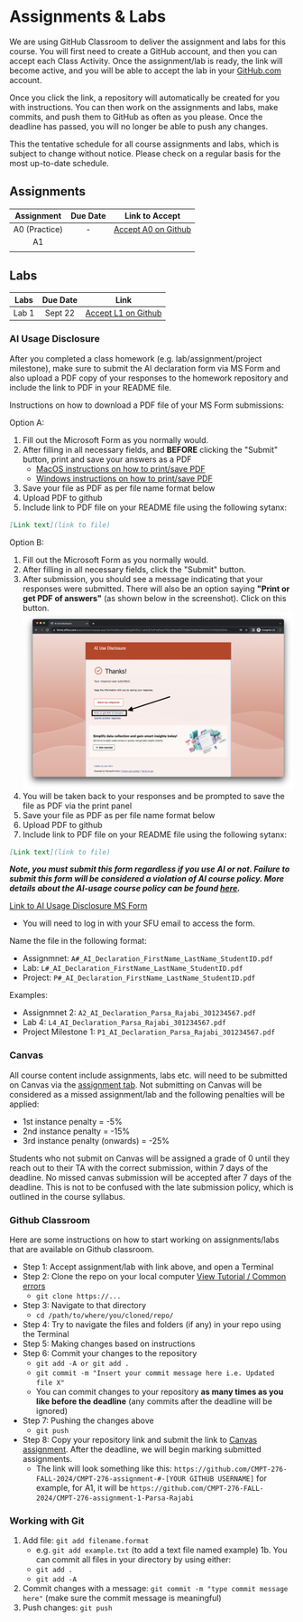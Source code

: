 # Assignments & Labs

We are using GitHub Classroom to deliver the assignment and labs for this course. You will first need to create a GitHub account, and then you can accept each Class Activity. Once the assignment/lab is ready, the link will become active, and you will be able to accept the lab in your [GitHub.com](https://github.com/) account.

Once you click the link, a repository will automatically be created for you with instructions. You can then work on the assignments and labs, make commits, and push them to GitHub as often as you please. Once the deadline has passed, you will no longer be able to push any changes.

This the tentative schedule for all course assignments and labs, which is subject to change without notice. Please check on a regular basis for the most up-to-date schedule.

  ## Assignments

|  Assignment   | Due Date |                         Link to Accept                         |
| :-----------: | :------: | :------------------------------------------------------------: |
| A0 (Practice) |    -     | [Accept A0 on Github](https://classroom.github.com/a/XWNgOgqT) |
|      A1       |          |                                                                |
|               |          |                                                                |

## Labs

| Labs  | Due Date | Link |
| :---: | :------: | :--: |
| Lab 1 | Sept 22  | [Accept L1 on Github](https://classroom.github.com/a/7Ved7gOq)     |

### AI Usage Disclosure

After you completed a class homework (e.g. lab/assignment/project milestone), make sure to submit the AI declaration form via MS Form and also upload a PDF copy of your responses to the homework repository and include the link to PDF in your README file. 

Instructions on how to download a PDF file of your MS Form submissions:

Option A:
1. Fill out the Microsoft Form as you normally would.
2. After filling in all necessary fields, and **BEFORE** clicking the "Submit" button, print and save your answers as a PDF
   - [MacOS instructions on how to print/save PDF](https://support.apple.com/en-ca/guide/safari/ibrw1060/mac)
   - [Windows instructions on how to print/save PDF](https://www.consumerfinance.gov/consumer-tools/save-as-pdf-instructions/)
3. Save your file as PDF as per file name format below
4. Upload PDF to github
5. Include link to PDF file on your README file using the following sytanx:

```markdown
[Link text](link to file)
```

Option B:
1. Fill out the Microsoft Form as you normally would.
2. After filling in all necessary fields, click the "Submit" button.
3. After submission, you should see a message indicating that your responses were submitted. There will also be an option saying **"Print or get PDF of answers"** (as shown below in the screenshot). Click on this button.
![How to download MS Form answers](images/Download_MS_Form_answers.png)
1. You will be taken back to your responses and be prompted to save the file as PDF via the print panel
2. Save your file as PDF as per file name format below
3. Upload PDF to github
5. Include link to PDF file on your README file using the following sytanx:
   
```markdown
[Link text](link to file)
```

***Note, you must submit this form regardless if you use AI or not. Failure to submit this form will be considered a violation of AI course policy. More details about the AI-usage course policy can be found [here](https://parsa-rajabi.github.io/CMPT-276/#/ai-policy).***

[Link to AI Usage Disclosure MS Form](https://bit.ly/CMPT-276-AI-F24)

- You will need to log in with your SFU email to access the form.

Name the file in the following format: 

- Assignmnet: `A#_AI_Declaration_FirstName_LastName_StudentID.pdf`
- Lab: `L#_AI_Declaration_FirstName_LastName_StudentID.pdf`
- Project: `P#_AI_Declaration_FirstName_LastName_StudentID.pdf`

Examples:

- Assignmnet 2: `A2_AI_Declaration_Parsa_Rajabi_301234567.pdf`
- Lab 4: `L4_AI_Declaration_Parsa_Rajabi_301234567.pdf`
- Project Milestone 1: `P1_AI_Declaration_Parsa_Rajabi_301234567.pdf`

### Canvas

All course content include assignments, labs etc. will need to be submitted on Canvas via the [assignment tab](https://canvas.sfu.ca/courses/85687/assignments). Not submitting on Canvas will be considered as a missed assignment/lab and the following penalties will be applied:

- 1st instance penalty = -5%
- 2nd instance penalty = -15%
- 3rd instance penalty (onwards) = -25%

Students who not submit on Canvas will be assigned a grade of 0 until they reach out to their TA with the correct submission, within 7 days of the deadline. No missed canvas submission will be accepted after 7 days of the deadline. This is not to be confused with the late submission policy, which is outlined in the course syllabus.

### Github Classroom

Here are some instructions on how to start working on assignments/labs that are available on Github classroom.

- Step 1: Accept assignment/lab with link above, and open a Terminal
- Step 2: Clone the repo on your local computer [View Tutorial / Common errors](https://docs.github.com/en/repositories/creating-and-managing-repositories/cloning-a-repository)
  - `git clone https://...`
- Step 3: Navigate to that directory 
  - `cd /path/to/where/you/cloned/repo/`
- Step 4: Try to navigate the files and folders (if any) in your repo using the Terminal
- Step 5: Making changes based on instructions 
- Step 6: Commit your changes to the repository 
  - `git add -A or git add .`
  - `git commit -m "Insert your commit message here i.e. Updated file X"`
  - You can commit changes to your repository **as many times as you like before the deadline** (any commits after the deadline will be ignored)
- Step 7: Pushing the changes above
  - `git push`
- Step 8: Copy your repository link and submit the link to [Canvas assignment](https://canvas.sfu.ca/courses/79650/assignments). After the deadline, we will begin marking submitted assignments.
  - The link will look something like this: `https://github.com/CMPT-276-FALL-2024/CMPT-276-assignment-#-[YOUR GITHUB USERNAME]` for example, for A1, it will be `https://github.com/CMPT-276-FALL-2024/CMPT-276-assignment-1-Parsa-Rajabi`

### Working with Git

1. Add file: `git add filename.format`
    - e.g. `git add example.txt` (to add a text file named example)
    1b. You can commit all files in your directory by using either:
     - `git add .`
     - `git add -A`
2. Commit changes with a message: `git commit -m "type commit message here"` (make sure the commit message is meaningful)
3. Push changes: `git push`